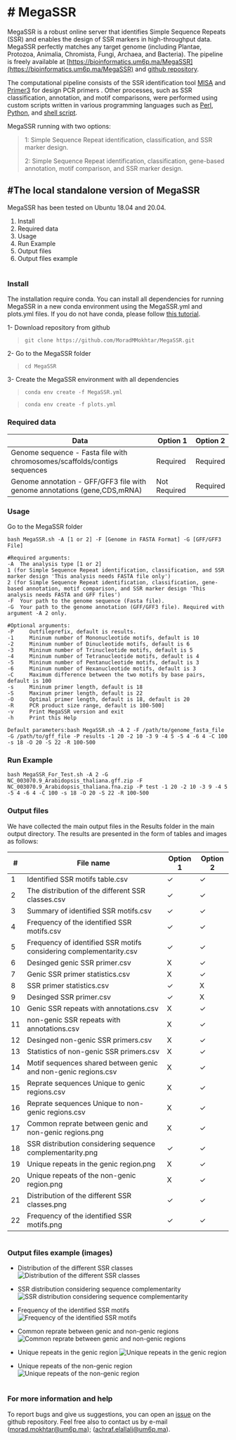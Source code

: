 ﻿

# # MegaSSR

MegaSSR is a robust online server that identifies Simple Sequence Repeats (SSR) and enables the design of SSR markers in high-throughput data. MegaSSR perfectly matches any target genome (including Plantae, Protozoa, Animalia, Chromista, Fungi, Archaea, and Bacteria). The pipeline is freely available at [https://bioinformatics.um6p.ma/MegaSSR](https://bioinformatics.um6p.ma/MegaSSR) and [github repository](https://github.com/MoradMMokhtar/MegaSSR). 

The computational pipeline consists of the SSR identification tool [MISA](https://academic.oup.com/bioinformatics/article/33/16/2583/3111841) and [Primer3](https://academic.oup.com/nar/article/40/15/e115/1223759) for design PCR primers . Other processes, such as SSR classification, annotation, and motif comparisons, were performed using custom scripts written in various programming languages such as [Perl](https://www.perl.org/), [Python](https://www.python.org/), and [shell script](https://www.shellscript.sh/).

MegaSSR running with two options:

> 1: Simple Sequence Repeat identification, classification, and SSR marker design.
> 
> 2: Simple Sequence Repeat identification, classification, gene-based annotation, motif comparison, and SSR marker design.
> 
## #The local standalone version of MegaSSR
MegaSSR has been tested on Ubuntu 18.04 and 20.04.

 1. Install
 2. Required data
 3. Usage
 4. Run Example
 5. Output files
 6. Output files example
#
### **Install**
The installation require conda. You can install all dependencies for running MegaSSR in a new conda environment using the MegaSSR.yml and plots.yml files. If you do not have conda, please follow [this tutorial](https://docs.conda.io/projects/conda/en/latest/user-guide/install/linux.html).

1- Download repository from github 
>`git clone https://github.com/MoradMMokhtar/MegaSSR.git` 

2- Go to the MegaSSR folder 
>`cd MegaSSR ` 

3- Create the MegaSSR environment with all dependencies   
>`conda env create -f MegaSSR.yml`

>`conda env create -f plots.yml`

### Required data

|Data|Option 1|Option 2|
|--|--|--|
| Genome sequence - Fasta file with chromosomes/scaffolds/contigs sequences | Required |Required  |
| Genome annotation - GFF/GFF3 file with genome annotations (gene,CDS,mRNA) | Not Required |Required  |


###  Usage
Go to the MegaSSR folder


    
    bash MegaSSR.sh -A [1 or 2] -F [Genome in FASTA Format] -G [GFF/GFF3 File]
    
    #Required arguments:
	-A	The analysis type [1 or 2] 
	1 (for Simple Sequence Repeat identification, classification, and SSR marker design 'This analysis needs FASTA file only') 
	2 (for Simple Sequence Repeat identification, classification, gene-based annotation, motif comparison, and SSR marker design 'This analysis needs FASTA and GFF files') 	       
	-F	Your path to the genome sequence (Fasta file). 
	-G	Your path to the genome annotation (GFF/GFF3 file). Required with argument -A 2 only.
	
    #Optional arguments:
	-P     Outfileprefix, default is results.
	-1     Mininum number of Mononucleotide motifs, default is 10
	-2     Mininum number of Dinucleotide motifs, default is 6
	-3     Mininum number of Trinucleotide motifs, default is 5
	-4     Mininum number of Tetranucleotide motifs, default is 4
	-5     Mininum number of Pentanucleotide motifs, default is 3
	-6     Mininum number of Hexanucleotide motifs, default is 3
	-C     Maximum difference between the two motifs by base pairs, default is 100
	-s     Mininum primer length, default is 18
	-S     Maxinum primer length, default is 22
	-O     Optimal primer length, default is 18, default is 20
	-R     PCR product size range, default is 100-500]
	-v     Print MegaSSR version and exit
	-h     Print this Help
    
    Default parameters:bash MegaSSR.sh -A 2 -F /path/to/genome_fasta_file  -G /path/to/gff_file -P results -1 20 -2 10 -3 9 -4 5 -5 4 -6 4 -C 100 -s 18 -O 20 -S 22 -R 100-500
 


### Run Example

    bash MegaSSR_For_Test.sh -A 2 -G NC_003070.9_Arabidopsis_thaliana.gff.zip -F NC_003070.9_Arabidopsis_thaliana.fna.zip -P test -1 20 -2 10 -3 9 -4 5 -5 4 -6 4 -C 100 -s 18 -O 20 -S 22 -R 100-500

### Output files
We have collected the main output files in the Results folder in the main output directory. The results are presented in the form of tables and images as follows:

| # |File name  |Option 1  |Option 2  |
|--|--|--|--|
|1  |Identified SSR motifs table.csv  |&#10003;  |&#10003;  |
|2  | The distribution of the different SSR classes.csv |&#10003;  |&#10003;  |
| 3 | Summary of identified SSR motifs.csv |&#10003;  |&#10003;  |
| 4 | Frequency of the identified SSR motifs.csv |&#10003;  |&#10003;  |
| 5 |Frequency of identified SSR motifs considering complementarity.csv  |&#10003;  |&#10003;  |
| 6 |Desinged genic SSR primer.csv  | &#88;  |&#10003;  |
| 7 | Genic SSR primer statistics.csv |&#88;   |&#10003;  |
| 8 | SSR primer statistics.csv |&#10003;   |&#88;   |
| 9 | Desinged SSR primer.csv |&#10003;   |&#88;   |
| 10 |Genic SSR repeats with annotations.csv  |&#88;   |&#10003;  |
| 11 | non-genic SSR repeats with annotations.csv |&#88;   |&#10003;  |
| 12 |Desinged non-genic SSR primers.csv  |&#88;   |&#10003;  |
| 13 |Statistics of non-genic SSR primers.csv  | &#88;  |&#10003;  |
| 14 | Motif sequences shared between genic and non-genic regions.csv |&#88;   |&#10003;  |
| 15 |Reprate sequences Unique to genic regions.csv  |&#88;   |&#10003;  |
| 16 | Reprate sequences Unique to non-genic regions.csv |&#88;   |&#10003;  |
| 17 |Common reprate between genic and non-genic regions.png  |&#88;   |&#10003;  |
| 18 | SSR distribution considering sequence complementarity.png |&#10003;  |&#10003;  |
| 19 | Unique repeats in the genic region.png |&#88;   |&#10003;  |
| 20 |Unique repeats of the non-genic region.png  |&#88;   |&#10003;  |
| 21 | Distribution of the different SSR classes.png |&#10003;  |&#10003;  |
| 22 | Frequency of the identified SSR motifs.png |&#10003;  |&#10003;  |

 #
 ### Output files example (images)
 
 - Distribution of the different SSR classes
 ![Distribution of the different SSR classes](https://bioinformatics.um6p.ma/MegaSSR/images/Distribution_of_various_SSR_classes.png)

 - SSR distribution considering sequence complementarity
![SSR distribution considering sequence complementarity](https://bioinformatics.um6p.ma/MegaSSR/images/SSR_distribution_considering_sequence_complementary.png)

 - Frequency of the identified SSR motifs
![Frequency of the identified SSR motifs](https://bioinformatics.um6p.ma/MegaSSR/images/Frequency_of_identified_SSR_motifs.png)

 - Common reprate between genic and non-genic regions
![Common reprate between genic and non-genic regions](https://bioinformatics.um6p.ma/MegaSSR/images/Shared_reprats_between_genic_and_non-genic_regions.png)

 - Unique repeats in the genic region
![Unique repeats in the genic region](https://bioinformatics.um6p.ma/MegaSSR/images/Unique_repeats_of_the_genic_region.png)

 - Unique repeats of the non-genic region
![Unique repeats of the non-genic region](https://bioinformatics.um6p.ma/MegaSSR/images/Unique_repeats_of_the_non-genic_region.png)
#
### For more information and help
To report bugs and give us suggestions, you can open an [issue](https://github.com/MoradMMokhtar/MegaSSR) on the github repository. Feel free also to contact us by e-mail ([morad.mokhtar@um6p.ma](morad.mokhtar@um6p.ma)); ([achraf.elallali@um6p.ma](achraf.elallali@um6p.ma)).
